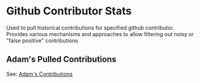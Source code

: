# Github Contributor Stats

Used to pull historical contributions for specified github contributor. Provides various mechanisms and approaches to allow filtering out noisy or "false positive" contributions

## Adam's Pulled Contributions

See: [Adam's Contributions](https://adam-te.github.io/contributor-stats/data/authors/adam-te/methodology.html)
